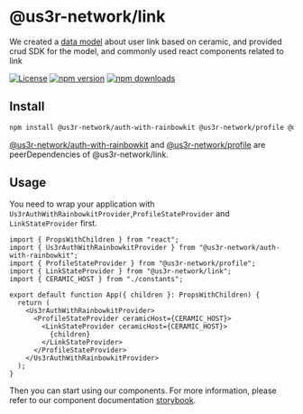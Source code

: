 # @us3r-network/link

We created a [data model](https://github.com/us3r-network/s3-jssdk/tree/main/packages/data-model) about user link based on ceramic, and provided crud SDK for the model, and commonly used react components related to link

[![License](https://img.shields.io/badge/License-MIT.svg)](https://opensource.org/licenses/MIT)
[![npm version](https://badge.fury.io/js/%40us3r-network%2Flink.svg)](https://badge.fury.io/js/%40us3r-network%2Flink)
[![npm downloads](https://img.shields.io/npm/dm/%40us3r-network%2Flink.svg)](https://www.npmjs.com/package/@us3r-network/link)

## Install

```bash
npm install @us3r-network/auth-with-rainbowkit @us3r-network/profile @us3r-network/link
```

[@us3r-network/auth-with-rainbowkit](https://github.com/us3r-network/s3-jssdk/tree/main/packages/auth-with-rainbowkit) and [@us3r-network/profile](https://github.com/us3r-network/s3-jssdk/tree/main/packages/profile) are peerDependencies of @us3r-network/link.

## Usage

You need to wrap your application with `Us3rAuthWithRainbowkitProvider`,`ProfileStateProvider` and `LinkStateProvider` first.

```tsx
import { PropsWithChildren } from "react";
import { Us3rAuthWithRainbowkitProvider } from "@us3r-network/auth-with-rainbowkit";
import { ProfileStateProvider } from "@us3r-network/profile";
import { LinkStateProvider } from "@us3r-network/link";
import { CERAMIC_HOST } from "./constants";

export default function App({ children }: PropsWithChildren) {
  return (
    <Us3rAuthWithRainbowkitProvider>
      <ProfileStateProvider ceramicHost={CERAMIC_HOST}>
        <LinkStateProvider ceramicHost={CERAMIC_HOST}>
          {children}
        </LinkStateProvider>
      </ProfileStateProvider>
    </Us3rAuthWithRainbowkitProvider>
  );
}
```

Then you can start using our components. For more information, please refer to our component documentation [storybook](https://www.components.s3.xyz/?path=/docs/components-link-introduction--docs).
